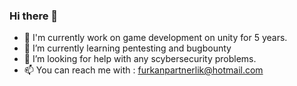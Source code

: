 ### Hi there 👋

- 🔭 I'm currently work on game development on unity for 5 years.
- 🌱 I’m currently learning pentesting and bugbounty
- 🤔 I’m looking for help with any scybersecurity problems.
- 📫 You can reach me with : furkanpartnerlik@hotmail.com

